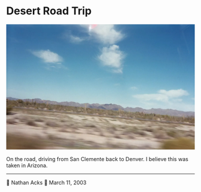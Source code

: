 # Desert Road Trip

![A view of the Arizona desert taken from a moving car](assets/9e1d01102202d46d3f66414ba663c85b.webp)

On the road, driving from San Clemente back to Denver. I believe this was taken in Arizona.

- - - -

👤 Nathan Acks
📅 March 11, 2003
